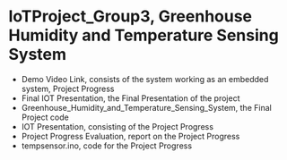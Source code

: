 # IoTProject_Group3, Greenhouse Humidity and Temperature Sensing System 

- Demo Video Link, consists of the system working as an embedded system, Project Progress<br> 
- Final IOT Presentation, the Final Presentation of the project<br> 
- Greenhouse_Humidity_and_Temperature_Sensing_System, the Final Project code<br> 
- IOT Presentation, consisting of the Project Progress<br> 
- Project Progress Evaluation, report on the Project Progress<br> 
- tempsensor.ino, code for the Project Progress

